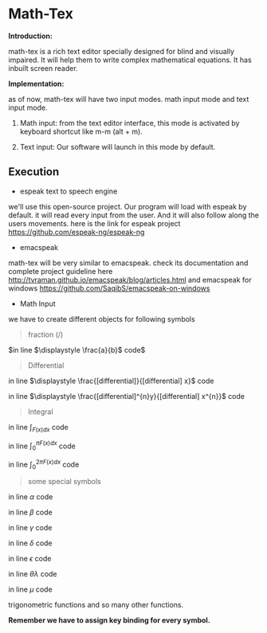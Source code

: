 # Math-Tex

**Introduction:**

math-tex is a rich text editor specially designed for blind and visually impaired. It will help them to write complex mathematical equations. It has inbuilt screen reader.

**Implementation:**

as of now, math-tex will have two input modes. math input mode and text input mode.

1.    Math input: 
from the text editor interface, this mode is activated by keyboard shortcut like m-m (alt + m).

2.    Text input: 
Our software will launch in this mode by default.

## Execution

*  espeak text to speech engine

we'll use this open-source project. Our program will load with espeak by default. it will read every input from the user. And it will also follow along the users movements. here is the link for espeak project <https://github.com/espeak-ng/espeak-ng>

*  emacspeak 

math-tex will be very similar to emacspeak. check its documentation and complete project guideline here <http://tvraman.github.io/emacspeak/blog/articles.html>
and emacspeak for windows <https://github.com/SaqibS/emacspeak-on-windows>

*  Math Input 

we have to create different objects for following symbols

>    fraction (/)

$in line $\displaystyle \frac{a}{b}$ code$

>    Differential

in line $\displaystyle \frac{[differential]}{[differential] x}$ code

in line $\displaystyle \frac{[differential]^{n}y}{[differential] x^{n}}$ code

>    Integral

in line $\displaystyle \int_{F(x)dx}$ code

in line $\displaystyle \int_{0}^{\pi F(x)dx}$ code

in line $\displaystyle \int_{0}^{2\pi F(x)dx}$ code

>    some special symbols 

in line $\alpha$ code 

in line $\beta$ code 

in line $\gamma$ code

in line $\delta$ code 

in line $\epsilon$ code 

in line $\theta\lambda$ code 

in line $\mu$ code

trigonometric functions and so many other functions.

**Remember we have to assign key binding for every symbol.**

